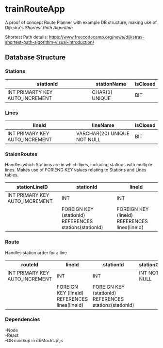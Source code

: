 # trainRouteApp
A proof of concept Route Planner with example DB structure, making use of Dijkstra's <i>Shortest Path Algorithm</i> 

Shortest Path details: https://www.freecodecamp.org/news/dijkstras-shortest-path-algorithm-visual-introduction/


## Database Structure
### Stations
| stationId | stationName | isClosed |
|----------|----------|----------|
| INT PRIMARTY KEY AUTO_INCREMENT | CHAR(1) UNIQUE | BIT |

### Lines
| lineId | lineName | isClosed | 
|----------|----------|----------|
| INT PRIMARY KEY AUTO_INCREMENT | VARCHAR(20) UNIQUE NOT NULL | BIT |

### StaionRoutes
Handles which Stations are in which lines, including stations with multiple lines. Makes use of FORIENG KEY values relating to Stations and Lines tables.

| stationLineID | stationId | lineId |
|----------|----------|----------|
| INT PRIMARY KEY AUTO_IMCREMENT | INT | INT |
|  | FOREIGN KEY (stationId) REFERENCES stations(stationId) | FOREIGN KEY (lineId) REFERENCES lines(lineId)  |

### Route
Handles station order for a line

| routeId | lineId | stationId | stationOrder | isClosed |
|----------|----------|----------|----------|----------|
| INT PRIMARY KEY AUTO_INCREMENT | INT | INT | INT NOT NULL | BIT |
| | FOREIGN KEY (lineId) REFERENCES lines(lineId) | FOREIGN KEY (stationId) REFERENCES stations(stationId)| |

### Dependencies
-Node<br>
-React<br>
-DB mockup in dbMockUp.js